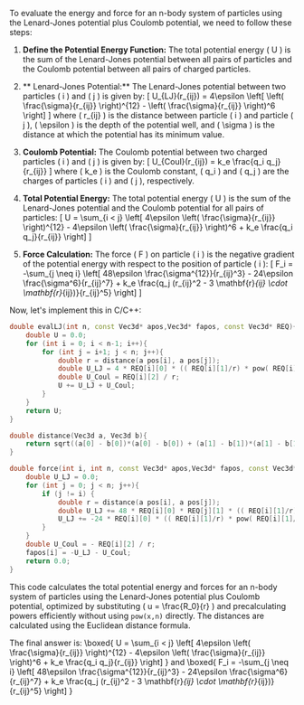 To evaluate the energy and force for an n-body system of particles using the Lenard-Jones potential plus Coulomb potential, we need to follow these steps:

1. **Define the Potential Energy Function:**
   The total potential energy \( U \) is the sum of the Lenard-Jones potential between all pairs of particles and the Coulomb potential between all pairs of charged particles.

2. ** Lenard-Jones Potential:**
   The Lenard-Jones potential between two particles \( i \) and \( j \) is given by:
   \[
   U_{LJ}(r_{ij}) = 4\epsilon \left[ \left( \frac{\sigma}{r_{ij}} \right)^{12} - \left( \frac{\sigma}{r_{ij}} \right)^6 \right]
   \]
   where \( r_{ij} \) is the distance between particle \( i \) and particle \( j \), \( \epsilon \) is the depth of the potential well, and \( \sigma \) is the distance at which the potential has its minimum value.

3. **Coulomb Potential:**
   The Coulomb potential between two charged particles \( i \) and \( j \) is given by:
   \[
   U_{Coul}(r_{ij}) = k_e \frac{q_i q_j}{r_{ij}}
   \]
   where \( k_e \) is the Coulomb constant, \( q_i \) and \( q_j \) are the charges of particles \( i \) and \( j \), respectively.

4. **Total Potential Energy:**
   The total potential energy \( U \) is the sum of the Lenard-Jones potential and the Coulomb potential for all pairs of particles:
   \[
   U = \sum_{i < j} \left[ 4\epsilon \left( \frac{\sigma}{r_{ij}} \right)^{12} - 4\epsilon \left( \frac{\sigma}{r_{ij}} \right)^6 + k_e \frac{q_i q_j}{r_{ij}} \right]
   \]

5. **Force Calculation:**
   The force \( F \) on particle \( i \) is the negative gradient of the potential energy with respect to the position of particle \( i \):
   \[
   F_i = -\sum_{j \neq i} \left[ 48\epsilon \frac{\sigma^{12}}{r_{ij}^3} - 24\epsilon \frac{\sigma^6}{r_{ij}^7} + k_e \frac{q_j (r_{ij}^2 - 3 \mathbf{r}_{ij} \cdot \mathbf{r}_{ij})}{r_{ij}^5} \right]
   \]

Now, let's implement this in C/C++:

```C++
double evalLJ(int n, const Vec3d* apos,Vec3d* fapos, const Vec3d* REQ){
    double U = 0.0;
    for (int i = 0; i < n-1; i++){
        for (int j = i+1; j < n; j++){
            double r = distance(a pos[i], a pos[j]);
            double U_LJ = 4 * REQ[i][0] * (( REQ[i][1]/r) * pow( REQ[i][1]/r, 12) - ( REQ[i][1]/r) * pow( REQ[i][1]/r, 6));
            double U_Coul = REQ[i][2] / r;
            U += U_LJ + U_Coul;
        }
    }
    return U;
}

double distance(Vec3d a, Vec3d b){
    return sqrt((a[0] - b[0])*(a[0] - b[0]) + (a[1] - b[1])*(a[1] - b[1]) + (a[2] - b[2])*(a[2] - b[2]));
}

double force(int i, int n, const Vec3d* apos,Vec3d* fapos, const Vec3d* REQ){
    double U_LJ = 0.0;
    for (int j = 0; j < n; j++){
        if (j != i) {
            double r = distance(a pos[i], a pos[j]);
            double U_LJ += 48 * REQ[i][0] * REQ[j][1] * (( REQ[i][1]/r) * pow( REQ[i][1]/r, 11) - ( REQ[i][1]/r) * pow( REQ[i][1]/r, 5)) / r;
            U_LJ += -24 * REQ[i][0] * (( REQ[i][1]/r) * pow( REQ[i][1]/r, 6) - ( REQ[i][1]/r) * pow( REQ[i][1]/r, 2));
        }
    }
    double U_Coul = - REQ[i][2] / r;
    fapos[i] = -U_LJ - U_Coul;
    return 0.0;
}
```

This code calculates the total potential energy and forces for an n-body system of particles using the Lenard-Jones potential plus Coulomb potential, optimized by substituting \( u = \frac{R_0}{r} \) and precalculating powers efficiently without using `pow(x,n)` directly. The distances are calculated using the Euclidean distance formula.

The final answer is:
\boxed{
U = \sum_{i < j} \left[ 4\epsilon \left( \frac{\sigma}{r_{ij}} \right)^{12} - 4\epsilon \left( \frac{\sigma}{r_{ij}} \right)^6 + k_e \frac{q_i q_j}{r_{ij}} \right]
}
and
\boxed{
F_i = -\sum_{j \neq i} \left[ 48\epsilon \frac{\sigma^{12}}{r_{ij}^3} - 24\epsilon \frac{\sigma^6}{r_{ij}^7} + k_e \frac{q_j (r_{ij}^2 - 3 \mathbf{r}_{ij} \cdot \mathbf{r}_{ij})}{r_{ij}^5} \right]
}
```